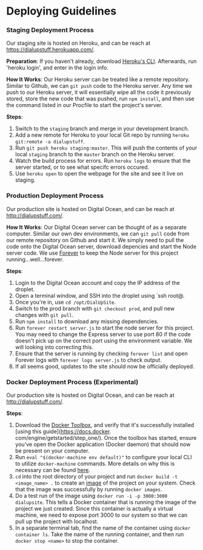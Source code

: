 # Deploying Guidelines

### Staging Deployment Process
Our staging site is hosted on Heroku, and can be reach at https://dialupstuff.herokuapp.com/.

**Preparation**:
If you haven't already, download [Heroku's CLI](https://devcenter.heroku.com/articles/heroku-command-line). Afterwards, run 'heroku login', and enter in the login info. 

**How It Works**:
Our Heroku server can be treated like a remote repository. Similar to Github, we can `git push` code to the Heroku server. Any time we push to our Heroku server, it will essentially wipe all the code it previously stored, store the new code that was pushed, run `npm install`, and then use the command listed in our Procfile to start the project's server.

**Steps**:

1. Switch to the `staging` branch and merge in your development branch.
2. Add a new remote for Heroku to your local Git repo by running `heroku git:remote -a dialupstuff`.
3. Run `git push heroku staging:master`. This will push the contents of your local `staging` branch to the `master` branch on the Heroku server.
4. Watch the build process for errors. Run `heroku logs` to ensure that the server started, or to see what specifc errors occured.
5. Use `heroku open` to open the webpage for the site and see it live on staging.


### Production Deployment Process
Our production site is hosted on Digital Ocean, and can be reach at http://dialupstuff.com/.

**How It Works**:
Our Digital Ocean server can be thought of as a separate computer. Similar our own dev environments, we can `git pull` code from our remote repository on Github and start it. We simply need to pull the code onto the Digital Ocean server, download depencies and start the Node server code. We use [Forever](https://github.com/foreverjs/forever) to keep the Node server for this project running...well...forever.

**Steps**:

1. Login to the Digital Ocean account and copy the IP address of the droplet.
2. Open a terminal window, and SSH into the droplet using `ssh root@<ipaddress>.
3. Once you're in, use `cd /opt/DialUpSite`. 
4. Switch to the prod branch with `git checkout prod`, and pull new changes with `git pull`. 
5. Run `npm install` to download any missing dependencies.
6. Run `forever restart server.js` to start the node server for this project. You may need to change the Express server to use port 80 if the code doesn't pick up on the correct port using the environment variable. We will looking into correcting this.
7. Ensure that the server is running by checking `forever list` and open Forever logs with `forever logs server.js` to check output.
8. If all seems good, updates to the site should now be officially deployed.


### Docker Deployment Process (Experimental)
Our production site is hosted on Digital Ocean, and can be reach at http://dialupstuff.com/.

**Steps**:

1. Download the [Docker Toolbox](https://www.docker.com/products/docker-toolbox), and verify that it's successfully installed [using this guide](https://docs.docker. com/engine/getstarted/step_one/). Once the toolbox has started, ensure you've open the Docker application (Docker daemon) that should now be present on your computer.
2. Run `eval "$(docker-machine env default)"` to configure your local CLI to utilize `docker-machine` commands. More details on why this is necessary can be found [here](http://stackoverflow.com/questions/40038572/eval-docker-machine-env-default). 
3. `cd` into the root directory of your project and run `docker build -t <image_name> .` to create an [image](https://docs.docker.com/engine/getstarted/step_two/) of the project on your system. Check that the image was successfully by running `docker images`.
4. Do a test run of the image using `docker run -i -p 3000:3000 dialupsite`. This tells a Docker container that is running the image of the project we just created. Since this container is actually a virtual machine, we need to expose port 3000 to our system so that we can pull up the project with localhost.
5. In a separate terminal tab, find the name of the container using `docker container ls`. Take the name of the running container, and then run `docker stop <name>` to stop the container.


